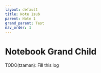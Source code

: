 ```yaml
---
layout: default
title: Note 1sub
parent: Note 1
grand_parent: Test
nav_order: 1
---
```


# Notebook Grand Child

TODO(tzaman): Fill this log